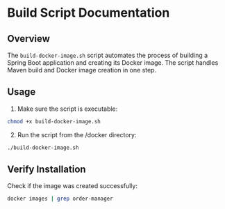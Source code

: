 # Build Script Documentation

## Overview
The `build-docker-image.sh` script automates the process of building a Spring Boot application and creating its Docker image. The script handles Maven build and Docker image creation in one step.

## Usage

1. Make sure the script is executable:
```bash
chmod +x build-docker-image.sh
```
2. Run the script from the /docker directory:
```bash
./build-docker-image.sh
```
## Verify Installation
Check if the image was created successfully:
```bash
docker images | grep order-manager
```
